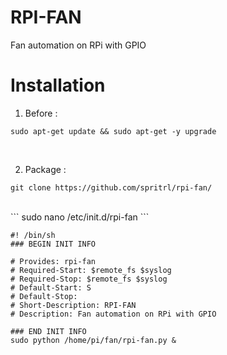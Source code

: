 # RPI-FAN
 Fan automation on RPi with GPIO
 
# Installation
1. Before : <br/>
```
sudo apt-get update && sudo apt-get -y upgrade
```
<br/>

2. Package :<br/>
```
git clone https://github.com/spritrl/rpi-fan/
```
<br/>
```
sudo nano /etc/init.d/rpi-fan
```


 ```
 #! /bin/sh
 ### BEGIN INIT INFO

 # Provides: rpi-fan
 # Required-Start: $remote_fs $syslog
 # Required-Stop: $remote_fs $syslog
 # Default-Start: S
 # Default-Stop: 
 # Short-Description: RPI-FAN
 # Description: Fan automation on RPi with GPIO

 ### END INIT INFO
 sudo python /home/pi/fan/rpi-fan.py &
 ```

